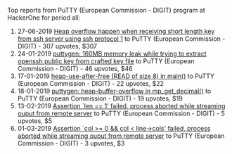 Top reports from PuTTY (European Commission - DIGIT) program at HackerOne for period all:

1. 27-06-2019 [Heap overflow happen when receiving short length key from ssh server using ssh protocol 1](https://hackerone.com/reports/630462) to PuTTY (European Commission - DIGIT) - 307 upvotes, $307
2. 24-01-2019 [puttygen: 160MB memory leak while trying to extract openssh public key from crafted key file](https://hackerone.com/reports/484930) to PuTTY (European Commission - DIGIT) - 46 upvotes, $46
3. 17-01-2019 [heap-use-after-free (READ of size 8) in main()](https://hackerone.com/reports/481532) to PuTTY (European Commission - DIGIT) - 22 upvotes, $22
4. 18-01-2019 [puttygen: heap-buffer-overflow in mp_get_decimal()](https://hackerone.com/reports/482200) to PuTTY (European Commission - DIGIT) - 19 upvotes, $19
5. 13-02-2019 [ Assertion `len == 1' failed, process aborted while streaming ouput from remote server](https://hackerone.com/reports/495508) to PuTTY (European Commission - DIGIT) - 5 upvotes, $5
6. 01-03-2019 [Assertion `col \>= 0 && col \< line-\>cols' failed, process aborted while streaming ouput from remote server](https://hackerone.com/reports/503821) to PuTTY (European Commission - DIGIT) - 3 upvotes, $3
